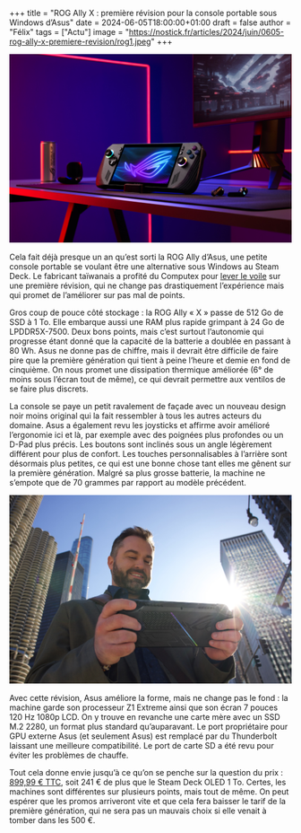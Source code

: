 +++
title = "ROG Ally X : première révision pour la console portable sous Windows d’Asus"
date = 2024-06-05T18:00:00+01:00
draft = false
author = "Félix"
tags = ["Actu"]
image = "https://nostick.fr/articles/2024/juin/0605-rog-ally-x-premiere-revision/rog1.jpeg"
+++ 

![Visuel de la ROG Ally X](rog1.jpeg "Du noir, des LED, une canette de boisson énergisante : pas de doute, c’est un produit pour g@mer.") 

Cela fait déjà presque un an qu’est sorti la ROG Ally d’Asus, une petite console portable se voulant être une alternative sous Windows au Steam Deck. Le fabricant taïwanais a profité du Computex pour [lever le voile](https://rog.asus.com/fr/gaming-handhelds/rog-ally/rog-ally-x-2024/) sur une première révision, qui ne change pas drastiquement l’expérience mais qui promet de l’améliorer sur pas mal de points.

Gros coup de pouce côté stockage : la ROG Ally « X » passe de 512 Go de SSD à 1 To. Elle embarque aussi une RAM plus rapide grimpant à 24 Go de LPDDR5X-7500. Deux bons points, mais c’est surtout l’autonomie qui progresse étant donné que la capacité de la batterie a doublée en passant à 80 Wh. Asus ne donne pas de chiffre, mais il  devrait  être difficile de faire pire que la première génération qui tient à peine l’heure et demie en fond de cinquième. On nous promet une dissipation thermique améliorée (6° de moins sous l’écran tout de même), ce qui devrait permettre aux ventilos de se faire plus discrets.  

La console se paye un petit ravalement de façade avec un nouveau design noir moins original qui la fait ressembler à tous les autres acteurs du domaine. Asus a également revu les joysticks et affirme avoir amélioré l’ergonomie ici et là, par exemple avec des poignées plus profondes ou un D-Pad plus précis. Les boutons sont inclinés sous un angle légèrement différent pour plus de confort. Les touches personnalisables à l’arrière sont désormais plus petites, ce qui est une bonne chose tant elles me gênent sur la première génération. Malgré sa plus grosse batterie, la machine ne s’empote que de 70 grammes par rapport au modèle précédent.

![Visuel de la ROG Ally X](rog2.jpeg "On ne le voit pas, mais il sourit parce qu’il a enfin réussi à virer la version de Teams préinstallée avec Windows 11.")

Avec cette révision, Asus améliore la forme, mais ne change pas le fond : la machine garde son processeur Z1 Extreme ainsi que son écran 7 pouces 120 Hz 1080p LCD. On y trouve en revanche une carte mère avec un SSD M.2 2280, un format plus standard qu’auparavant. Le port propriétaire pour GPU externe Asus (et seulement Asus) est remplacé par du Thunderbolt laissant une meilleure compatibilité. Le port de carte SD a été revu pour éviter les problèmes de chauffe.

Tout cela donne envie jusqu’à ce qu’on se penche sur la question du prix : [899,99 € TTC](https://rog.asus.com/fr/gaming-handhelds/rog-ally/rog-ally-x-2024/), soit 241 € de plus que le Steam Deck OLED 1 To. Certes, les machines sont différentes sur plusieurs points, mais tout de même. On peut espérer que les promos arriveront vite et que cela fera baisser le tarif de la première génération, qui ne sera pas un mauvais choix si elle venait à tomber dans les 500 €.